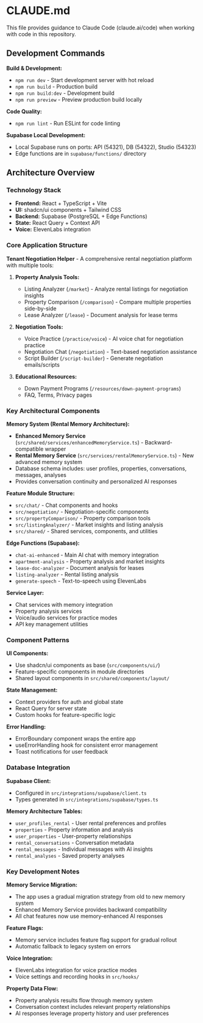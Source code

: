 # CLAUDE.md

This file provides guidance to Claude Code (claude.ai/code) when working with code in this repository.

## Development Commands

**Build & Development:**
- `npm run dev` - Start development server with hot reload
- `npm run build` - Production build
- `npm run build:dev` - Development build
- `npm run preview` - Preview production build locally

**Code Quality:**
- `npm run lint` - Run ESLint for code linting

**Supabase Local Development:**
- Local Supabase runs on ports: API (54321), DB (54322), Studio (54323)
- Edge functions are in `supabase/functions/` directory

## Architecture Overview

### Technology Stack
- **Frontend:** React + TypeScript + Vite
- **UI:** shadcn/ui components + Tailwind CSS
- **Backend:** Supabase (PostgreSQL + Edge Functions)
- **State:** React Query + Context API
- **Voice:** ElevenLabs integration

### Core Application Structure

**Tenant Negotiation Helper** - A comprehensive rental negotiation platform with multiple tools:

1. **Property Analysis Tools:**
   - Listing Analyzer (`/market`) - Analyze rental listings for negotiation insights
   - Property Comparison (`/comparison`) - Compare multiple properties side-by-side
   - Lease Analyzer (`/lease`) - Document analysis for lease terms

2. **Negotiation Tools:**
   - Voice Practice (`/practice/voice`) - AI voice chat for negotiation practice
   - Negotiation Chat (`/negotiation`) - Text-based negotiation assistance
   - Script Builder (`/script-builder`) - Generate negotiation emails/scripts

3. **Educational Resources:**
   - Down Payment Programs (`/resources/down-payment-programs`)
   - FAQ, Terms, Privacy pages

### Key Architectural Components

**Memory System (Rental Memory Architecture):**
- **Enhanced Memory Service** (`src/shared/services/enhancedMemoryService.ts`) - Backward-compatible wrapper
- **Rental Memory Service** (`src/services/rentalMemoryService.ts`) - New advanced memory system
- Database schema includes: user profiles, properties, conversations, messages, analyses
- Provides conversation continuity and personalized AI responses

**Feature Module Structure:**
- `src/chat/` - Chat components and hooks
- `src/negotiation/` - Negotiation-specific components  
- `src/propertyComparison/` - Property comparison tools
- `src/listingAnalyzer/` - Market insights and listing analysis
- `src/shared/` - Shared services, components, and utilities

**Edge Functions (Supabase):**
- `chat-ai-enhanced` - Main AI chat with memory integration
- `apartment-analysis` - Property analysis and market insights
- `lease-doc-analyzer` - Document analysis for leases
- `listing-analyzer` - Rental listing analysis
- `generate-speech` - Text-to-speech using ElevenLabs

**Service Layer:**
- Chat services with memory integration
- Property analysis services
- Voice/audio services for practice modes
- API key management utilities

### Component Patterns

**UI Components:**
- Use shadcn/ui components as base (`src/components/ui/`)
- Feature-specific components in module directories
- Shared layout components in `src/shared/components/layout/`

**State Management:**
- Context providers for auth and global state
- React Query for server state
- Custom hooks for feature-specific logic

**Error Handling:**
- ErrorBoundary component wraps the entire app
- useErrorHandling hook for consistent error management
- Toast notifications for user feedback

### Database Integration

**Supabase Client:**
- Configured in `src/integrations/supabase/client.ts`
- Types generated in `src/integrations/supabase/types.ts`

**Memory Architecture Tables:**
- `user_profiles_rental` - User rental preferences and profiles
- `properties` - Property information and analysis
- `user_properties` - User-property relationships
- `rental_conversations` - Conversation metadata
- `rental_messages` - Individual messages with AI insights
- `rental_analyses` - Saved property analyses

### Key Development Notes

**Memory Service Migration:**
- The app uses a gradual migration strategy from old to new memory system
- Enhanced Memory Service provides backward compatibility
- All chat features now use memory-enhanced AI responses

**Feature Flags:**
- Memory service includes feature flag support for gradual rollout
- Automatic fallback to legacy system on errors

**Voice Integration:**
- ElevenLabs integration for voice practice modes
- Voice settings and recording hooks in `src/hooks/`

**Property Data Flow:**
- Property analysis results flow through memory system
- Conversation context includes relevant property relationships
- AI responses leverage property history and user preferences


